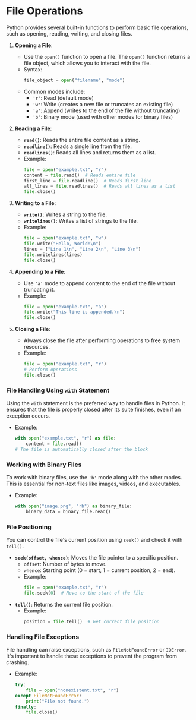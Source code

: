 # File Operations

Python provides several built-in functions to perform basic file operations, such as opening, reading, writing, and closing files.

1. **Opening a File**:
   - Use the `open()` function to open a file. The `open()` function returns a file object, which allows you to interact with the file.
   - Syntax:
     ```python
     file_object = open("filename", "mode")
     ```
   - Common modes include:
     - `'r'`: Read (default mode)
     - `'w'`: Write (creates a new file or truncates an existing file)
     - `'a'`: Append (writes to the end of the file without truncating)
     - `'b'`: Binary mode (used with other modes for binary files)

2. **Reading a File**:
   - **`read()`**: Reads the entire file content as a string.
   - **`readline()`**: Reads a single line from the file.
   - **`readlines()`**: Reads all lines and returns them as a list.
   - Example:
     ```python
     file = open("example.txt", "r")
     content = file.read()  # Reads entire file
     first_line = file.readline()  # Reads first line
     all_lines = file.readlines()  # Reads all lines as a list
     file.close()
     ```

3. **Writing to a File**:
   - **`write()`**: Writes a string to the file.
   - **`writelines()`**: Writes a list of strings to the file.
   - Example:
     ```python
     file = open("example.txt", "w")
     file.write("Hello, World!\n")
     lines = ["Line 1\n", "Line 2\n", "Line 3\n"]
     file.writelines(lines)
     file.close()
     ```

4. **Appending to a File**:
   - Use `'a'` mode to append content to the end of the file without truncating it.
   - Example:
     ```python
     file = open("example.txt", "a")
     file.write("This line is appended.\n")
     file.close()
     ```

5. **Closing a File**:
   - Always close the file after performing operations to free system resources.
   - Example:
     ```python
     file = open("example.txt", "r")
     # Perform operations
     file.close()
     ```

### File Handling Using `with` Statement

Using the `with` statement is the preferred way to handle files in Python. It ensures that the file is properly closed after its suite finishes, even if an exception occurs.

- Example:
  ```python
  with open("example.txt", "r") as file:
      content = file.read()
  # The file is automatically closed after the block
  ```

### Working with Binary Files

To work with binary files, use the `'b'` mode along with the other modes. This is essential for non-text files like images, videos, and executables.

- Example:
  ```python
  with open("image.png", "rb") as binary_file:
      binary_data = binary_file.read()
  ```

### File Positioning

You can control the file's current position using `seek()` and check it with `tell()`.

- **`seek(offset, whence)`**: Moves the file pointer to a specific position.
  - `offset`: Number of bytes to move.
  - `whence`: Starting point (0 = start, 1 = current position, 2 = end).
  - Example:
    ```python
    file = open("example.txt", "r")
    file.seek(0)  # Move to the start of the file
    ```
- **`tell()`**: Returns the current file position.
  - Example:
    ```python
    position = file.tell()  # Get current file position
    ```

### Handling File Exceptions

File handling can raise exceptions, such as `FileNotFoundError` or `IOError`. It's important to handle these exceptions to prevent the program from crashing.

- Example:
  ```python
  try:
      file = open("nonexistent.txt", "r")
  except FileNotFoundError:
      print("File not found.")
  finally:
      file.close()
  ```

